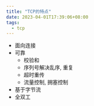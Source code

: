 ```yaml
---
title: "TCP的特点"
date: 2023-04-01T17:39:06+08:00
tags:
  - tcp
---
```


- 面向连接
- 可靠
  - 校验和
  - 序列号解决乱序, 重复
  - 超时重传
  - 流量控制, 拥塞控制
- 基于字节流
- 全双工
